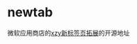 # newtab
微软应用商店的[xzy新标签页拓展](https://microsoftedge.microsoft.com/addons/detail/xzy%E6%96%B0%E6%A0%87%E7%AD%BE%E9%A1%B5%E6%8B%93%E5%B1%95/lpdhbhkcbnhldcpcbocplhgeooabhbme)的开源地址
